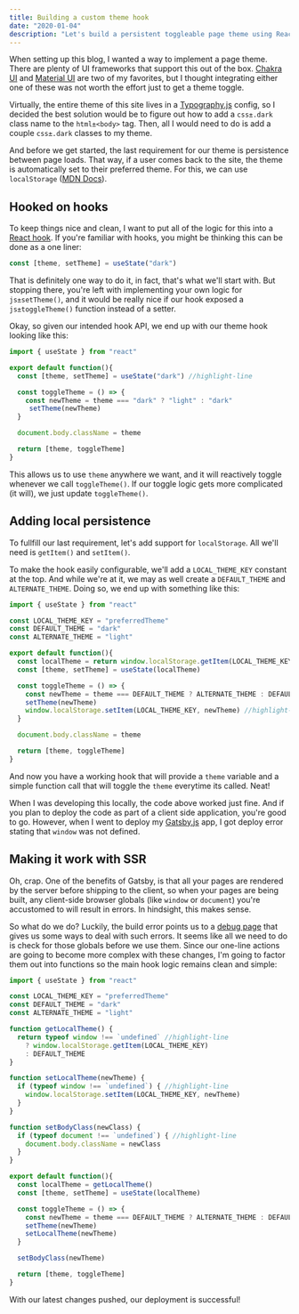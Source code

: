 ```yaml
---
title: Building a custom theme hook
date: "2020-01-04"
description: "Let's build a persistent toggleable page theme using React hooks."
---
```


When setting up this blog, I wanted a way to implement a page theme. There are plenty of UI frameworks that support this out of the box. [Chakra UI](https://chakra-ui.com) and [Material UI](https://material-ui.com) are two of my favorites, but I thought integrating either one of these was not worth the effort just to get a theme toggle.

Virtually, the entire theme of this site lives in a [Typography.js](https://kyleamathews.github.io/typography.js) config, so I decided the best solution would be to figure out how to add a `css±.dark` class name to the `html±<body>` tag. Then, all I would need to do is add a couple `css±.dark` classes to my theme.

And before we get started, the last requirement for our theme is persistence between page loads. That way, if a user comes back to the site, the theme is automatically set to their preferred theme. For this, we can use `localStorage` ([MDN Docs](https://developer.mozilla.org/en-US/docs/Web/API/Window/localStorage)).

## Hooked on hooks

To keep things nice and clean, I want to put all of the logic for this into a [React hook](https://reactjs.org/docs/hooks-intro.html). If you're familiar with hooks, you might be thinking this can be done as a one liner:

```js
const [theme, setTheme] = useState("dark")
```
That is definitely one way to do it, in fact, that's what we'll start with. But stopping there, you're left with implementing your own logic for `js±setTheme()`, and it would be really nice if our hook exposed a `js±toggleTheme()` function instead of a setter.

Okay, so given our intended hook API, we end up with our theme hook looking like this:
```js
import { useState } from "react"

export default function(){
  const [theme, setTheme] = useState("dark") //highlight-line

  const toggleTheme = () => {
    const newTheme = theme === "dark" ? "light" : "dark"
     setTheme(newTheme)
  }

  document.body.className = theme

  return [theme, toggleTheme]
}
```
This allows us to use `theme` anywhere we want, and it will reactively toggle whenever we call `toggleTheme()`. If our toggle logic gets more complicated (it will), we just update `toggleTheme()`.

## Adding local persistence

To fullfill our last requirement, let's add support for `localStorage`. All we'll need is `getItem()` and `setItem()`.

To make the hook easily configurable, we'll add a `LOCAL_THEME_KEY` constant at the top. And while we're at it, we may as well create a `DEFAULT_THEME` and `ALTERNATE_THEME`. Doing so, we end up with something like this:
```js
import { useState } from "react"

const LOCAL_THEME_KEY = "preferredTheme"
const DEFAULT_THEME = "dark"
const ALTERNATE_THEME = "light"

export default function(){
  const localTheme = return window.localStorage.getItem(LOCAL_THEME_KEY) || DEFAULT_THEME //highlight-line
  const [theme, setTheme] = useState(localTheme)

  const toggleTheme = () => {
    const newTheme = theme === DEFAULT_THEME ? ALTERNATE_THEME : DEFAULT_THEME
    setTheme(newTheme)
    window.localStorage.setItem(LOCAL_THEME_KEY, newTheme) //highlight-line
  }

  document.body.className = theme

  return [theme, toggleTheme]
}
```
And now you have a working hook that will provide a `theme` variable and a simple function call that will toggle the `theme` everytime its called. Neat!

When I was developing this locally, the code above worked just fine. And if you plan to deploy the code as part of a client side application, you're good to go. However, when I went to deploy my [Gatsby.js](https://gatsbyjs.org) app, I got deploy error stating that `window` was not defined.

## Making it work with SSR

Oh, crap. One of the benefits of Gatsby, is that all your pages are rendered by the server before shipping to the client, so when your pages are being built, any client-side browser globals (like `window` or `document`) you're accustomed to will result in errors. In hindsight, this makes sense.

So what do we do? Luckily, the build error points us to a [debug page](https://www.gatsbyjs.org/docs/debugging-html-builds/) that gives us some ways to deal with such errors. It seems like all we need to do is check for those globals before we use them. Since our one-line actions are going to become more complex with these changes, I'm going to factor them out into functions so the main hook logic remains clean and simple:
```js
import { useState } from "react"

const LOCAL_THEME_KEY = "preferredTheme"
const DEFAULT_THEME = "dark"
const ALTERNATE_THEME = "light"

function getLocalTheme() {
  return typeof window !== `undefined` //highlight-line
    ? window.localStorage.getItem(LOCAL_THEME_KEY)
    : DEFAULT_THEME
}

function setLocalTheme(newTheme) {
  if (typeof window !== `undefined`) { //highlight-line
    window.localStorage.setItem(LOCAL_THEME_KEY, newTheme)
  }
}

function setBodyClass(newClass) {
  if (typeof document !== `undefined`) { //highlight-line
    document.body.className = newClass
  }
}

export default function(){
  const localTheme = getLocalTheme()
  const [theme, setTheme] = useState(localTheme)

  const toggleTheme = () => {
    const newTheme = theme === DEFAULT_THEME ? ALTERNATE_THEME : DEFAULT_THEME
    setTheme(newTheme)
    setLocalTheme(newTheme)
  }

  setBodyClass(newTheme)

  return [theme, toggleTheme]
}
```
With our latest changes pushed, our deployment is successful!
